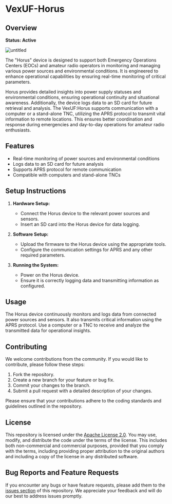 # VexUF-Horus

## Overview
**Status: Active**

![untitled](https://github.com/user-attachments/assets/134034c5-d0d4-4617-a2f4-635593967e34)


The "Horus" device is designed to support both Emergency Operations Centers (EOCs) and amateur radio operators in monitoring and managing various power sources and environmental conditions. It is engineered to enhance operational capabilities by ensuring real-time monitoring of critical parameters.

Horus provides detailed insights into power supply statuses and environmental conditions, ensuring operational continuity and situational awareness. Additionally, the device logs data to an SD card for future retrieval and analysis. The VexUF:Horus supports communication with a computer or a stand-alone TNC, utilizing the APRS protocol to transmit vital information to remote locations. This ensures better coordination and response during emergencies and day-to-day operations for amateur radio enthusiasts.

## Features

- Real-time monitoring of power sources and environmental conditions
- Logs data to an SD card for future analysis
- Supports APRS protocol for remote communication
- Compatible with computers and stand-alone TNCs

## Setup Instructions

1. **Hardware Setup:**

   - Connect the Horus device to the relevant power sources and sensors.
   - Insert an SD card into the Horus device for data logging.

2. **Software Setup:**

   - Upload the firmware to the Horus device using the appropriate tools.
   - Configure the communication settings for APRS and any other required parameters.

3. **Running the System:**
   - Power on the Horus device.
   - Ensure it is correctly logging data and transmitting information as configured.

## Usage

The Horus device continuously monitors and logs data from connected power sources and sensors. It also transmits critical information using the APRS protocol. Use a computer or a TNC to receive and analyze the transmitted data for operational insights.

## Contributing

We welcome contributions from the community. If you would like to contribute, please follow these steps:

1. Fork the repository.
2. Create a new branch for your feature or bug fix.
3. Commit your changes to the branch.
4. Submit a pull request with a detailed description of your changes.

Please ensure that your contributions adhere to the coding standards and guidelines outlined in the repository.

## License

This repository is licensed under the [Apache License 2.0](./LICENSE). You may use, modify, and distribute the code under the terms of the license. This includes both non-commercial and commercial purposes, provided that you comply with the terms, including providing proper attribution to the original authors and including a copy of the license in any distributed software.

## Bug Reports and Feature Requests

If you encounter any bugs or have feature requests, please add them to the [issues section](https://github.com/alybadawy/VexUF-Firmwares/issues) of this repository. We appreciate your feedback and will do our best to address issues promptly.
